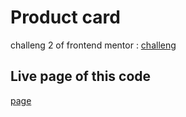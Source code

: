 #  Product card
challeng 2 of frontend mentor : [challeng](https://www.frontendmentor.io/challenges/product-preview-card-component-GO7UmttRfa)
## Live page of this code
[page](https://bs-ismahane.github.io/Product-card/)
